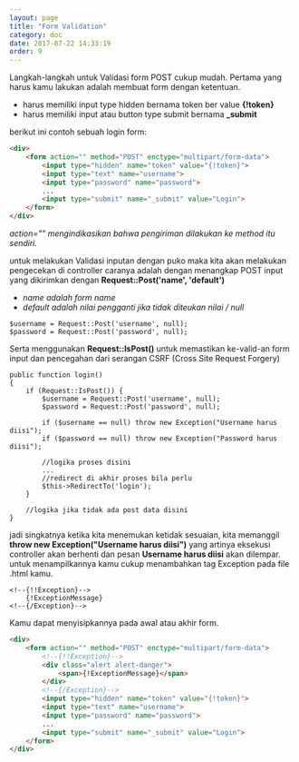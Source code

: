 ```yaml
---
layout: page
title: "Form Validation"
category: doc
date: 2017-07-22 14:33:19
order: 9
---
```


Langkah-langkah untuk Validasi form POST cukup mudah.
Pertama yang harus kamu lakukan adalah membuat form dengan ketentuan.

* harus memiliki input type hidden bernama token ber value **{!token}**
* harus memiliki input atau button type submit bernama **_submit**

berikut ini contoh sebuah login form:

```html
<div>
    <form action="" method="POST" enctype="multipart/form-data">
        <input type="hidden" name="token" value="{!token}">
        <input type="text" name="username">
        <input type="password" name="password">
        ...
        <input type="submit" name="_submit" value="Login">
    </form>
</div>
```

*action="" mengindikasikan bahwa pengiriman dilakukan ke method itu sendiri.*

untuk melakukan Validasi inputan dengan puko maka kita akan melakukan pengecekan di controller
caranya adalah dengan menangkap POST input yang dikirimkan dengan **Request::Post('name', 'default')**

* *name adalah form name*
* *default adalah nilai pengganti jika tidak diteukan nilai / null*

```
$username = Request::Post('username', null);
$password = Request::Post('password', null);
```

Serta menggunakan **Request::IsPost()** untuk memastikan ke-valid-an form input dan pencegahan dari serangan CSRF (Cross Site Request Forgery)

```
public function login()
{
    if (Request::IsPost()) {
        $username = Request::Post('username', null);
        $password = Request::Post('password', null);

        if ($username == null) throw new Exception("Username harus diisi");
        if ($password == null) throw new Exception("Password harus diisi");

        //logika proses disini
        ...
        //redirect di akhir proses bila perlu 
        $this->RedirectTo('login');
    }
    
    //logika jika tidak ada post data disini
}

```

jadi singkatnya ketika kita menemukan ketidak sesuaian, kita memanggil **throw new Exception("Username harus diisi")**
yang artinya eksekusi controller akan berhenti dan pesan **Username harus diisi** akan dilempar.
untuk menampilkannya kamu cukup menambahkan tag Exception pada file .html kamu.


```
<!--{!!Exception}-->
    {!ExceptionMessage}
<!--{/Exception}-->
```

Kamu dapat menyisipkannya pada awal atau akhir form.

```html
<div>
    <form action="" method="POST" enctype="multipart/form-data">
        <!--{!!Exception}-->
        <div class="alert alert-danger">
            <span>{!ExceptionMessage}</span>
        </div>
        <!--{/Exception}-->
        <input type="hidden" name="token" value="{!token}">
        <input type="text" name="username">
        <input type="password" name="password">
        ...
        <input type="submit" name="_submit" value="Login">
    </form>
</div>
```
